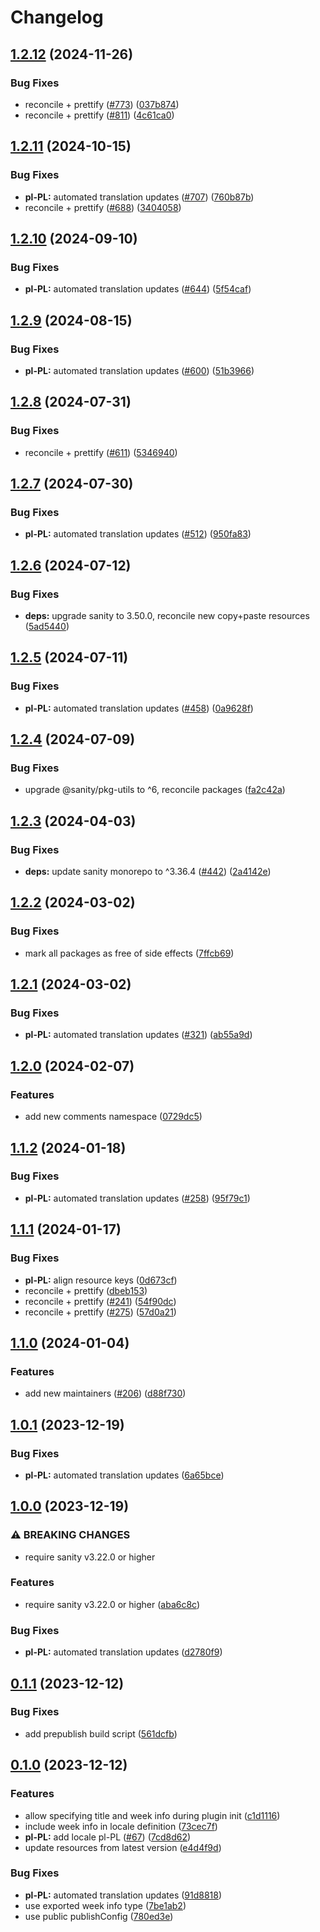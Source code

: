 # Changelog

## [1.2.12](https://github.com/sanity-io/locales/compare/locale-pl-pl-v1.2.11...locale-pl-pl-v1.2.12) (2024-11-26)


### Bug Fixes

* reconcile + prettify ([#773](https://github.com/sanity-io/locales/issues/773)) ([037b874](https://github.com/sanity-io/locales/commit/037b8747ab096387a988bef3e632812f7217f53f))
* reconcile + prettify ([#811](https://github.com/sanity-io/locales/issues/811)) ([4c61ca0](https://github.com/sanity-io/locales/commit/4c61ca096c2fd158aefd895681bb0b7c2a634234))

## [1.2.11](https://github.com/sanity-io/locales/compare/locale-pl-pl-v1.2.10...locale-pl-pl-v1.2.11) (2024-10-15)


### Bug Fixes

* **pl-PL:** automated translation updates ([#707](https://github.com/sanity-io/locales/issues/707)) ([760b87b](https://github.com/sanity-io/locales/commit/760b87bdcf4f8785c1dbbcf9c9f823d9da3ca844))
* reconcile + prettify ([#688](https://github.com/sanity-io/locales/issues/688)) ([3404058](https://github.com/sanity-io/locales/commit/3404058c7a55c2163d680d84953f7ac5defb2066))

## [1.2.10](https://github.com/sanity-io/locales/compare/locale-pl-pl-v1.2.9...locale-pl-pl-v1.2.10) (2024-09-10)


### Bug Fixes

* **pl-PL:** automated translation updates ([#644](https://github.com/sanity-io/locales/issues/644)) ([5f54caf](https://github.com/sanity-io/locales/commit/5f54cafa11b5f1b6381b233add8b85ffec5b13d2))

## [1.2.9](https://github.com/sanity-io/locales/compare/locale-pl-pl-v1.2.8...locale-pl-pl-v1.2.9) (2024-08-15)


### Bug Fixes

* **pl-PL:** automated translation updates ([#600](https://github.com/sanity-io/locales/issues/600)) ([51b3966](https://github.com/sanity-io/locales/commit/51b3966e083f7a6c26a52ec24ff64fb087a7fa44))

## [1.2.8](https://github.com/sanity-io/locales/compare/locale-pl-pl-v1.2.7...locale-pl-pl-v1.2.8) (2024-07-31)


### Bug Fixes

* reconcile + prettify ([#611](https://github.com/sanity-io/locales/issues/611)) ([5346940](https://github.com/sanity-io/locales/commit/534694059e674d5150f7f484fd79411b0f5b74a2))

## [1.2.7](https://github.com/sanity-io/locales/compare/locale-pl-pl-v1.2.6...locale-pl-pl-v1.2.7) (2024-07-30)


### Bug Fixes

* **pl-PL:** automated translation updates ([#512](https://github.com/sanity-io/locales/issues/512)) ([950fa83](https://github.com/sanity-io/locales/commit/950fa83400098f63b46672f7372e3273d003298f))

## [1.2.6](https://github.com/sanity-io/locales/compare/locale-pl-pl-v1.2.5...locale-pl-pl-v1.2.6) (2024-07-12)


### Bug Fixes

* **deps:** upgrade sanity to 3.50.0, reconcile new copy+paste resources ([5ad5440](https://github.com/sanity-io/locales/commit/5ad5440692ba75d76b5de468a5ed5cdfd01de995))

## [1.2.5](https://github.com/sanity-io/locales/compare/locale-pl-pl-v1.2.4...locale-pl-pl-v1.2.5) (2024-07-11)


### Bug Fixes

* **pl-PL:** automated translation updates ([#458](https://github.com/sanity-io/locales/issues/458)) ([0a9628f](https://github.com/sanity-io/locales/commit/0a9628f431bf16cca47b767010c22998ceecdf96))

## [1.2.4](https://github.com/sanity-io/locales/compare/locale-pl-pl-v1.2.3...locale-pl-pl-v1.2.4) (2024-07-09)


### Bug Fixes

* upgrade @sanity/pkg-utils to ^6, reconcile packages ([fa2c42a](https://github.com/sanity-io/locales/commit/fa2c42a0e8550ead90dcc61fe1abcecdacf8fd20))

## [1.2.3](https://github.com/sanity-io/locales/compare/locale-pl-pl-v1.2.2...locale-pl-pl-v1.2.3) (2024-04-03)


### Bug Fixes

* **deps:** update sanity monorepo to ^3.36.4 ([#442](https://github.com/sanity-io/locales/issues/442)) ([2a4142e](https://github.com/sanity-io/locales/commit/2a4142e6e50eb5992b3432169cd71676c353276f))

## [1.2.2](https://github.com/sanity-io/locales/compare/locale-pl-pl-v1.2.1...locale-pl-pl-v1.2.2) (2024-03-02)


### Bug Fixes

* mark all packages as free of side effects ([7ffcb69](https://github.com/sanity-io/locales/commit/7ffcb6939ba729c3c6c528d81e14a833b9096f50))

## [1.2.1](https://github.com/sanity-io/locales/compare/locale-pl-pl-v1.2.0...locale-pl-pl-v1.2.1) (2024-03-02)


### Bug Fixes

* **pl-PL:** automated translation updates ([#321](https://github.com/sanity-io/locales/issues/321)) ([ab55a9d](https://github.com/sanity-io/locales/commit/ab55a9dbc014e3cfd183d04cec42f789a20f082b))

## [1.2.0](https://github.com/sanity-io/locales/compare/locale-pl-pl-v1.1.2...locale-pl-pl-v1.2.0) (2024-02-07)


### Features

* add new comments namespace ([0729dc5](https://github.com/sanity-io/locales/commit/0729dc52cd29ac2611250663a32a7f1a5a039500))

## [1.1.2](https://github.com/sanity-io/locales/compare/locale-pl-pl-v1.1.1...locale-pl-pl-v1.1.2) (2024-01-18)


### Bug Fixes

* **pl-PL:** automated translation updates ([#258](https://github.com/sanity-io/locales/issues/258)) ([95f79c1](https://github.com/sanity-io/locales/commit/95f79c17810314f9ed6fa095c5f3a21a997afaa0))

## [1.1.1](https://github.com/sanity-io/locales/compare/locale-pl-pl-v1.1.0...locale-pl-pl-v1.1.1) (2024-01-17)


### Bug Fixes

* **pl-PL:** align resource keys ([0d673cf](https://github.com/sanity-io/locales/commit/0d673cf6b85c052a5cca9d7ec759a8200fb1b41c))
* reconcile + prettify ([dbeb153](https://github.com/sanity-io/locales/commit/dbeb153fc3f80207e357a888431d2fd739617821))
* reconcile + prettify ([#241](https://github.com/sanity-io/locales/issues/241)) ([54f90dc](https://github.com/sanity-io/locales/commit/54f90dca9b094befde329eadb710ac2e9af4c10f))
* reconcile + prettify ([#275](https://github.com/sanity-io/locales/issues/275)) ([57d0a21](https://github.com/sanity-io/locales/commit/57d0a21e05f631d47d74a2c029c9dcc3993bc7b0))

## [1.1.0](https://github.com/sanity-io/locales/compare/locale-pl-pl-v1.0.1...locale-pl-pl-v1.1.0) (2024-01-04)


### Features

* add new maintainers ([#206](https://github.com/sanity-io/locales/issues/206)) ([d88f730](https://github.com/sanity-io/locales/commit/d88f730245daf267354ceb85ffbc2ff3497962b7))

## [1.0.1](https://github.com/sanity-io/locales/compare/locale-pl-pl-v1.0.0...locale-pl-pl-v1.0.1) (2023-12-19)


### Bug Fixes

* **pl-PL:** automated translation updates ([6a65bce](https://github.com/sanity-io/locales/commit/6a65bced229226bf8726c3ba5b8ba3580d618c89))

## [1.0.0](https://github.com/sanity-io/locales/compare/locale-pl-pl-v0.1.1...locale-pl-pl-v1.0.0) (2023-12-19)


### ⚠ BREAKING CHANGES

* require sanity v3.22.0 or higher

### Features

* require sanity v3.22.0 or higher ([aba6c8c](https://github.com/sanity-io/locales/commit/aba6c8c3fd4f6e11b193b96a3821420f72ccc47d))


### Bug Fixes

* **pl-PL:** automated translation updates ([d2780f9](https://github.com/sanity-io/locales/commit/d2780f935a6a5186be5c09cee65e3b7123ee866a))

## [0.1.1](https://github.com/sanity-io/locales/compare/locale-pl-pl-v0.1.0...locale-pl-pl-v0.1.1) (2023-12-12)


### Bug Fixes

* add prepublish build script ([561dcfb](https://github.com/sanity-io/locales/commit/561dcfb24ab12f98fcc590b0dbc2cf297ea60485))

## [0.1.0](https://github.com/sanity-io/locales/compare/locale-pl-pl-v0.0.1...locale-pl-pl-v0.1.0) (2023-12-12)


### Features

* allow specifying title and week info during plugin init ([c1d1116](https://github.com/sanity-io/locales/commit/c1d1116bab0c99c6506a9744e33d6cf282bf1c1b))
* include week info in locale definition ([73cec7f](https://github.com/sanity-io/locales/commit/73cec7fb69ac92a565282aac0d08f13b634372fb))
* **pl-PL:** add locale pl-PL ([#67](https://github.com/sanity-io/locales/issues/67)) ([7cd8d62](https://github.com/sanity-io/locales/commit/7cd8d62059d2cb31d40415253a004ef6d1045d43))
* update resources from latest version ([e4d4f9d](https://github.com/sanity-io/locales/commit/e4d4f9daf8c2566f3ee7c9b002ac6d0051a2734c))


### Bug Fixes

* **pl-PL:** automated translation updates ([91d8818](https://github.com/sanity-io/locales/commit/91d8818577ead342d0f656af720495703c4db8ab))
* use exported week info type ([7be1ab2](https://github.com/sanity-io/locales/commit/7be1ab27939e1836e000155c576362fb5f54bd3e))
* use public publishConfig ([780ed3e](https://github.com/sanity-io/locales/commit/780ed3e6d35198fedebd769e71bf1dcc09fc6528))
